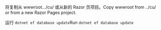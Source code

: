 <span data-ttu-id="7f693-101">将复制从 wwwroot.../cu/ 或从新的 Razor 页项目。</span><span class="sxs-lookup"><span data-stu-id="7f693-101">Copy wwwroot from ../cu/ or from a new Razor Pages project.</span></span>

<span data-ttu-id="7f693-102">运行 `dotnet ef database update`</span><span class="sxs-lookup"><span data-stu-id="7f693-102">Run `dotnet ef database update`</span></span>